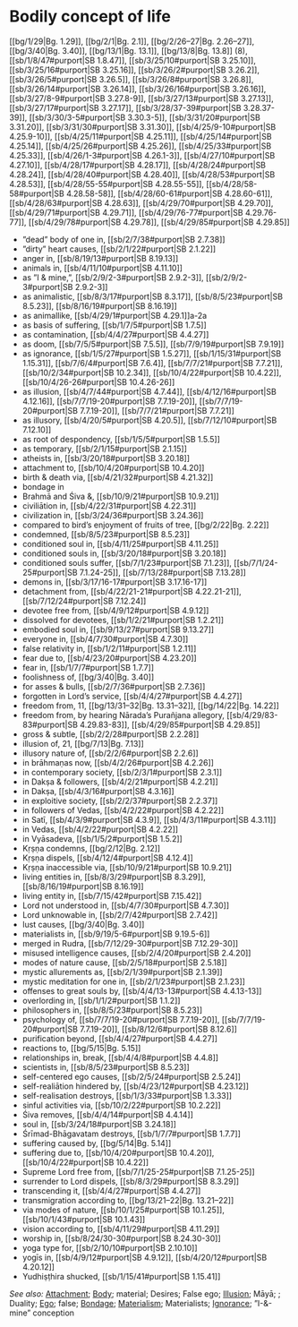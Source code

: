# Bodily concept of life

[[bg/1/29|Bg. 1.29]], [[bg/2/1|Bg. 2.1]], [[bg/2/26–27|Bg. 2.26–27]], [[bg/3/40|Bg. 3.40]], [[bg/13/1|Bg. 13.1]], [[bg/13/8|Bg. 13.8]] (8), [[sb/1/8/47#purport|SB 1.8.47]], [[sb/3/25/10#purport|SB 3.25.10]], [[sb/3/25/16#purport|SB 3.25.16]], [[sb/3/26/2#purport|SB 3.26.2]], [[sb/3/26/5#purport|SB 3.26.5]], [[sb/3/26/8#purport|SB 3.26.8]], [[sb/3/26/14#purport|SB 3.26.14]], [[sb/3/26/16#purport|SB 3.26.16]], [[sb/3/27/8-9#purport|SB 3.27.8-9]], [[sb/3/27/13#purport|SB 3.27.13]], [[sb/3/27/17#purport|SB 3.27.17]], [[sb/3/28/37-39#purport|SB 3.28.37-39]], [[sb/3/30/3-5#purport|SB 3.30.3-5]], [[sb/3/31/20#purport|SB 3.31.20]], [[sb/3/31/30#purport|SB 3.31.30]], [[sb/4/25/9-10#purport|SB 4.25.9-10]], [[sb/4/25/11#purport|SB 4.25.11]], [[sb/4/25/14#purport|SB 4.25.14]], [[sb/4/25/26#purport|SB 4.25.26]], [[sb/4/25/33#purport|SB 4.25.33]], [[sb/4/26/1-3#purport|SB 4.26.1-3]], [[sb/4/27/10#purport|SB 4.27.10]], [[sb/4/28/17#purport|SB 4.28.17]], [[sb/4/28/24#purport|SB 4.28.24]], [[sb/4/28/40#purport|SB 4.28.40]], [[sb/4/28/53#purport|SB 4.28.53]], [[sb/4/28/55-55#purport|SB 4.28.55-55]], [[sb/4/28/58-58#purport|SB 4.28.58-58]], [[sb/4/28/60-61#purport|SB 4.28.60-61]], [[sb/4/28/63#purport|SB 4.28.63]], [[sb/4/29/70#purport|SB 4.29.70]], [[sb/4/29/71#purport|SB 4.29.71]], [[sb/4/29/76-77#purport|SB 4.29.76-77]], [[sb/4/29/78#purport|SB 4.29.78]], [[sb/4/29/85#purport|SB 4.29.85]]

* ”dead” body of one in, [[sb/2/7/38#purport|SB 2.7.38]]
* ”dirty” heart causes, [[sb/2/1/22#purport|SB 2.1.22]]
* anger in, [[sb/8/19/13#purport|SB 8.19.13]]
* animals in, [[sb/4/11/10#purport|SB 4.11.10]]
* as ”I & mine,”, [[sb/2/9/2-3#purport|SB 2.9.2-3]], [[sb/2/9/2-3#purport|SB 2.9.2-3]]
* as animalistic, [[sb/8/3/17#purport|SB 8.3.17]], [[sb/8/5/23#purport|SB 8.5.23]], [[sb/8/16/19#purport|SB 8.16.19]]
* as animallike, [[sb/4/29/1#purport|SB 4.29.1]]a-2a
* as basis of suffering, [[sb/1/7/5#purport|SB 1.7.5]]
* as contamination, [[sb/4/4/27#purport|SB 4.4.27]]
* as doom, [[sb/7/5/5#purport|SB 7.5.5]], [[sb/7/9/19#purport|SB 7.9.19]]
* as ignorance, [[sb/1/5/27#purport|SB 1.5.27]], [[sb/1/15/31#purport|SB 1.15.31]], [[sb/7/6/4#purport|SB 7.6.4]], [[sb/7/7/21#purport|SB 7.7.21]], [[sb/10/2/34#purport|SB 10.2.34]], [[sb/10/4/22#purport|SB 10.4.22]], [[sb/10/4/26-26#purport|SB 10.4.26-26]]
* as illusion, [[sb/4/7/44#purport|SB 4.7.44]], [[sb/4/12/16#purport|SB 4.12.16]], [[sb/7/7/19-20#purport|SB 7.7.19-20]], [[sb/7/7/19-20#purport|SB 7.7.19-20]], [[sb/7/7/21#purport|SB 7.7.21]]
* as illusory, [[sb/4/20/5#purport|SB 4.20.5]], [[sb/7/12/10#purport|SB 7.12.10]]
* as root of despondency, [[sb/1/5/5#purport|SB 1.5.5]]
* as temporary, [[sb/2/1/15#purport|SB 2.1.15]]
* atheists in, [[sb/3/20/18#purport|SB 3.20.18]]
* attachment to, [[sb/10/4/20#purport|SB 10.4.20]]
* birth & death via, [[sb/4/21/32#purport|SB 4.21.32]]
* bondage in
* Brahmā and Śiva &, [[sb/10/9/21#purport|SB 10.9.21]]
* civiliātion in, [[sb/4/22/31#purport|SB 4.22.31]]
* civilization in, [[sb/3/24/36#purport|SB 3.24.36]]
* compared to bird’s enjoyment of fruits of tree, [[bg/2/22|Bg. 2.22]]
* condemned, [[sb/8/5/23#purport|SB 8.5.23]]
* conditioned soul in, [[sb/4/11/25#purport|SB 4.11.25]]
* conditioned souls in, [[sb/3/20/18#purport|SB 3.20.18]]
* conditioned souls suffer, [[sb/7/1/23#purport|SB 7.1.23]], [[sb/7/1/24-25#purport|SB 7.1.24-25]], [[sb/7/13/28#purport|SB 7.13.28]]
* demons in, [[sb/3/17/16-17#purport|SB 3.17.16-17]]
* detachment from, [[sb/4/22/21-21#purport|SB 4.22.21-21]], [[sb/7/12/24#purport|SB 7.12.24]]
* devotee free from, [[sb/4/9/12#purport|SB 4.9.12]]
* dissolved for devotees, [[sb/1/2/21#purport|SB 1.2.21]]
* embodied soul in, [[sb/9/13/27#purport|SB 9.13.27]]
* everyone in, [[sb/4/7/30#purport|SB 4.7.30]]
* false relativity in, [[sb/1/2/11#purport|SB 1.2.11]]
* fear due to, [[sb/4/23/20#purport|SB 4.23.20]]
* fear in, [[sb/1/7/7#purport|SB 1.7.7]]
* foolishness of, [[bg/3/40|Bg. 3.40]]
* for asses & bulls, [[sb/2/7/36#purport|SB 2.7.36]]
* forgotten in Lord’s service, [[sb/4/4/27#purport|SB 4.4.27]]
* freedom from, 11, [[bg/13/31–32|Bg. 13.31–32]], [[bg/14/22|Bg. 14.22]]
* freedom from, by hearing Nārada’s Purañjana allegory, [[sb/4/29/83-83#purport|SB 4.29.83-83]], [[sb/4/29/85#purport|SB 4.29.85]]
* gross & subtle, [[sb/2/2/28#purport|SB 2.2.28]]
* illusion of, 21, [[bg/7/13|Bg. 7.13]]
* illusory nature of, [[sb/2/2/6#purport|SB 2.2.6]]
* in brāhmaṇas now, [[sb/4/2/26#purport|SB 4.2.26]]
* in contemporary society, [[sb/2/3/1#purport|SB 2.3.1]]
* in Dakṣa & followers, [[sb/4/2/21#purport|SB 4.2.21]]
* in Dakṣa, [[sb/4/3/16#purport|SB 4.3.16]]
* in exploitive society, [[sb/2/2/37#purport|SB 2.2.37]]
* in followers of Vedas, [[sb/4/2/22#purport|SB 4.2.22]]
* in Satī, [[sb/4/3/9#purport|SB 4.3.9]], [[sb/4/3/11#purport|SB 4.3.11]]
* in Vedas, [[sb/4/2/22#purport|SB 4.2.22]]
* in Vyāsadeva, [[sb/1/5/2#purport|SB 1.5.2]]
* Kṛṣṇa condemns, [[bg/2/12|Bg. 2.12]]
* Kṛṣṇa dispels, [[sb/4/12/4#purport|SB 4.12.4]]
* Kṛṣṇa inaccessible via, [[sb/10/9/21#purport|SB 10.9.21]]
* living entities in, [[sb/8/3/29#purport|SB 8.3.29]], [[sb/8/16/19#purport|SB 8.16.19]]
* living entity in, [[sb/7/15/42#purport|SB 7.15.42]]
* Lord not understood in, [[sb/4/7/30#purport|SB 4.7.30]]
* Lord unknowable in, [[sb/2/7/42#purport|SB 2.7.42]]
* lust causes, [[bg/3/40|Bg. 3.40]]
* materialists in, [[sb/9/19/5-6#purport|SB 9.19.5-6]]
* merged in Rudra, [[sb/7/12/29-30#purport|SB 7.12.29-30]]
* misused intelligence causes, [[sb/2/4/20#purport|SB 2.4.20]]
* modes of nature cause, [[sb/2/5/18#purport|SB 2.5.18]]
* mystic allurements as, [[sb/2/1/39#purport|SB 2.1.39]]
* mystic meditation for one in, [[sb/2/1/23#purport|SB 2.1.23]]
* offenses to great souls by, [[sb/4/4/13-13#purport|SB 4.4.13-13]]
* overlording in, [[sb/1/1/2#purport|SB 1.1.2]]
* philosophers in, [[sb/8/5/23#purport|SB 8.5.23]]
* psychology of, [[sb/7/7/19-20#purport|SB 7.7.19-20]], [[sb/7/7/19-20#purport|SB 7.7.19-20]], [[sb/8/12/6#purport|SB 8.12.6]]
* purification beyond, [[sb/4/4/27#purport|SB 4.4.27]]
* reactions to, [[bg/5/15|Bg. 5.15]]
* relationships in, break, [[sb/4/4/8#purport|SB 4.4.8]]
* scientists in, [[sb/8/5/23#purport|SB 8.5.23]]
* self-centered ego causes, [[sb/2/5/24#purport|SB 2.5.24]]
* self-realiātion hindered by, [[sb/4/23/12#purport|SB 4.23.12]]
* self-realisation destroys, [[sb/1/3/33#purport|SB 1.3.33]]
* sinful activities via, [[sb/10/2/22#purport|SB 10.2.22]]
* Śiva removes, [[sb/4/4/14#purport|SB 4.4.14]]
* soul in, [[sb/3/24/18#purport|SB 3.24.18]]
* Śrīmad-Bhāgavatam destroys, [[sb/1/7/7#purport|SB 1.7.7]]
* suffering caused by, [[bg/5/14|Bg. 5.14]]
* suffering due to, [[sb/10/4/20#purport|SB 10.4.20]], [[sb/10/4/22#purport|SB 10.4.22]]
* Supreme Lord free from, [[sb/7/1/25-25#purport|SB 7.1.25-25]]
* surrender to Lord dispels, [[sb/8/3/29#purport|SB 8.3.29]]
* transcending it, [[sb/4/4/27#purport|SB 4.4.27]]
* transmigration according to, [[bg/13/21–22|Bg. 13.21–22]]
* via modes of nature, [[sb/10/1/25#purport|SB 10.1.25]], [[sb/10/1/43#purport|SB 10.1.43]]
* vision according to, [[sb/4/11/29#purport|SB 4.11.29]]
* worship in, [[sb/8/24/30-30#purport|SB 8.24.30-30]]
* yoga type for, [[sb/2/10/10#purport|SB 2.10.10]]
* yogīs in, [[sb/4/9/12#purport|SB 4.9.12]], [[sb/4/20/12#purport|SB 4.20.12]]
* Yudhiṣṭhira shucked, [[sb/1/15/41#purport|SB 1.15.41]]

*See also:* [Attachment](entries/attachment.md); [Body](entries/body.md); material; Desires; False ego; [Illusion](entries/illusion.md); Māyā; ; Duality; [Ego](entries/ego.md); false; [Bondage](entries/bondage.md); [Materialism](entries/materialism.md); Materialists; [Ignorance](entries/ignorance.md); ”I-&-mine” conception

